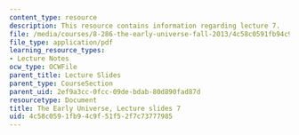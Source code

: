 ```yaml
---
content_type: resource
description: This resource contains information regarding lecture 7.
file: /media/courses/8-286-the-early-universe-fall-2013/4c58c0591fb94c9f51f52f7c73777985_MIT8_286F13_lec07.pdf
file_type: application/pdf
learning_resource_types:
- Lecture Notes
ocw_type: OCWFile
parent_title: Lecture Slides
parent_type: CourseSection
parent_uid: 2ef9a3cc-0fcc-09de-bdab-80d890fad87d
resourcetype: Document
title: The Early Universe, Lecture slides 7
uid: 4c58c059-1fb9-4c9f-51f5-2f7c73777985
---
```

